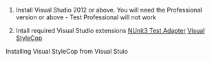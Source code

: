 1. Install Visual Studio 2012 or above.
You will need the Professional version or above - Test Professional will not work 


2. Intall required Visual Studio extensions
[NUnit3 Test Adapter](https://marketplace.visualstudio.com/items?itemName=NUnitDevelopers.NUnit3TestAdapter)
[Visual StyleCop](https://marketplace.visualstudio.com/items?itemName=ChristopheHEISER.VisualStyleCop)


Installing Visual StyleCop from Visual Stuio


